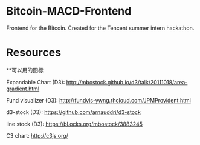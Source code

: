 # Bitcoin-MACD-Frontend
Frontend for the Bitcoin. Created for the Tencent summer intern hackathon.



# Resources 


**可以用的图标


Expandable Chart (D3): 
http://mbostock.github.io/d3/talk/20111018/area-gradient.html

Fund visualizer (D3): 
http://fundvis-ywng.rhcloud.com/JPMProvident.html

d3-stock (D3): 
https://github.com/arnauddri/d3-stock

line stock (D3):
https://bl.ocks.org/mbostock/3883245

C3 chart: 
http://c3js.org/
